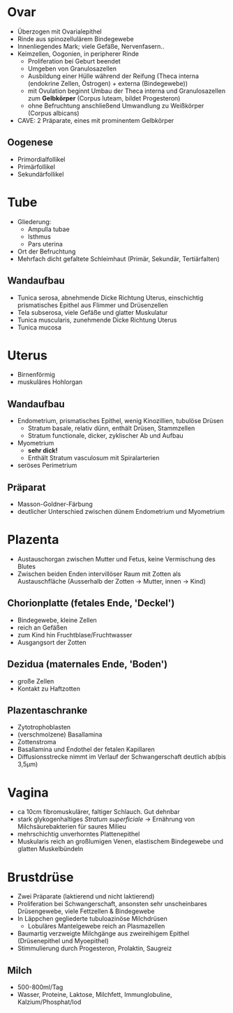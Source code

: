 # Ovar
- Überzogen mit Ovarialepithel
- Rinde aus spinozellulärem Bindegewebe
- Innenliegendes Mark; viele Gefäße, Nervenfasern..
- Keimzellen, Oogonien, in peripherer Rinde
	- Proliferation bei Geburt beendet
	- Umgeben von Granulosazellen
	- Ausbildung einer Hülle während der Reifung (Theca interna (endokrine Zellen, Östrogen) + externa (Bindegewebe))
	- mit Ovulation beginnt Umbau der Theca interna und Granulosazellen zum **Gelbkörper** (Corpus luteam, bildet Progesteron)
	- ohne Befruchtung anschließend Umwandlung zu Weißkörper (Corpus albicans)
- CAVE: 2 Präparate, eines mit prominentem Gelbkörper

## Oogenese
- Primordialfollikel
- Primärfollikel
- Sekundärfollikel

# Tube
- Gliederung:
	- Ampulla tubae
	- Isthmus
	- Pars uterina
- Ort der Befruchtung
- Mehrfach dicht gefaltete Schleimhaut (Primär, Sekundär, Tertiärfalten)

## Wandaufbau
- Tunica serosa, abnehmende Dicke Richtung Uterus, einschichtig prismatisches Epithel aus Flimmer und Drüsenzellen
- Tela subserosa, viele Gefäße und glatter Muskulatur
- Tunica muscularis, zunehmende Dicke Richtung Uterus
- Tunica mucosa

# Uterus
- Birnenförmig
- muskuläres Hohlorgan

## Wandaufbau
- Endometrium, prismatisches Epithel, wenig Kinozillien, tubulöse Drüsen
	- Stratum basale, relativ dünn, enthält Drüsen, Stammzellen
	- Stratum functionale, dicker, zyklischer Ab und Aufbau
- Myometrium
	- **sehr dick!**
	- Enthält Stratum vasculosum mit Spiralarterien
- seröses Perimetrium

## Präparat
- Masson-Goldner-Färbung
- deutlicher Unterschied zwischen dünem Endometrium und Myometrium

# Plazenta
- Austauschorgan zwischen Mutter und Fetus, keine Vermischung des Blutes
- Zwischen beiden Enden intervillöser Raum mit Zotten als Austauschfläche (Ausserhalb der Zotten -> Mutter, innen -> Kind)

## Chorionplatte (fetales Ende, 'Deckel')
- Bindegewebe, kleine Zellen
- reich an Gefäßen
- zum Kind hin Fruchtblase/Fruchtwasser
- Ausgangsort der Zotten

## Dezidua (maternales Ende, 'Boden')
- große Zellen
- Kontakt zu Haftzotten

## Plazentaschranke
- Zytotrophoblasten
- (verschmolzene) Basallamina
- Zottenstroma
- Basallamina und Endothel der fetalen Kapillaren
- Diffusionsstrecke nimmt im Verlauf der Schwangerschaft deutlich ab(bis 3,5µm)

# Vagina
- ca 10cm fibromuskulärer, faltiger Schlauch. Gut dehnbar
- stark glykogenhaltiges *Stratum superficiale* -> Ernährung von Milchsäurebakterien für saures Milieu
- mehrschichtig unverhorntes Plattenepithel
- Muskularis reich an großlumigen Venen, elastischem Bindegewebe und glatten Muskelbündeln

# Brustdrüse
- Zwei Präparate (laktierend und nicht laktierend)
- Proliferation bei Schwangerschaft, ansonsten sehr unscheinbares Drüsengewebe, viele Fettzellen & Bindegewebe
- In Läppchen gegliederte tubuloazinöse Milchdrüsen
	- Lobuläres Mantelgewebe reich an Plasmazellen
- Baumartig verzweigte Milchgänge aus zweireihigem Epithel (Drüsenepithel und Myoepithel)
- Stimmulierung durch Progesteron, Prolaktin, Saugreiz
## Milch
- 500-800ml/Tag
- Wasser, Proteine, Laktose, Milchfett, Immunglobuline, Kalzium/Phosphat/Iod

